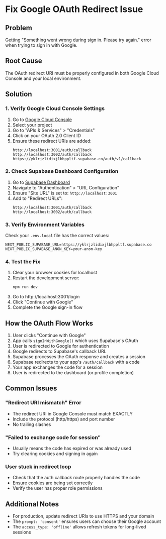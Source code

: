 # Fix Google OAuth Redirect Issue

## Problem
Getting "Something went wrong during sign in. Please try again." error when trying to sign in with Google.

## Root Cause
The OAuth redirect URI must be properly configured in both Google Cloud Console and your local environment.

## Solution

### 1. Verify Google Cloud Console Settings

1. Go to [Google Cloud Console](https://console.cloud.google.com/)
2. Select your project
3. Go to "APIs & Services" > "Credentials"
4. Click on your OAuth 2.0 Client ID
5. Ensure these redirect URIs are added:
   ```
   http://localhost:3001/auth/callback
   http://localhost:3002/auth/callback
   https://yklrjzlidixjlbhppltf.supabase.co/auth/v1/callback
   ```

### 2. Check Supabase Dashboard Configuration

1. Go to [Supabase Dashboard](https://app.supabase.com/project/yklrjzlidixjlbhppltf)
2. Navigate to "Authentication" > "URL Configuration"
3. Ensure "Site URL" is set to: `http://localhost:3001`
4. Add to "Redirect URLs":
   ```
   http://localhost:3001/auth/callback
   http://localhost:3002/auth/callback
   ```

### 3. Verify Environment Variables

Check your `.env.local` file has the correct values:
```env
NEXT_PUBLIC_SUPABASE_URL=https://yklrjzlidixjlbhppltf.supabase.co
NEXT_PUBLIC_SUPABASE_ANON_KEY=your-anon-key
```

### 4. Test the Fix

1. Clear your browser cookies for localhost
2. Restart the development server:
   ```bash
   npm run dev
   ```
3. Go to http://localhost:3001/login
4. Click "Continue with Google"
5. Complete the Google sign-in flow

## How the OAuth Flow Works

1. User clicks "Continue with Google"
2. App calls `signInWithGoogle()` which uses Supabase's OAuth
3. User is redirected to Google for authentication
4. Google redirects to Supabase's callback URL
5. Supabase processes the OAuth response and creates a session
6. Supabase redirects to your app's `/auth/callback` with a code
7. Your app exchanges the code for a session
8. User is redirected to the dashboard (or profile completion)

## Common Issues

### "Redirect URI mismatch" Error
- The redirect URI in Google Console must match EXACTLY
- Include the protocol (http/https) and port number
- No trailing slashes

### "Failed to exchange code for session"
- Usually means the code has expired or was already used
- Try clearing cookies and signing in again

### User stuck in redirect loop
- Check that the auth callback route properly handles the code
- Ensure cookies are being set correctly
- Verify the user has proper role permissions

## Additional Notes

- For production, update redirect URIs to use HTTPS and your domain
- The `prompt: 'consent'` ensures users can choose their Google account
- The `access_type: 'offline'` allows refresh tokens for long-lived sessions
